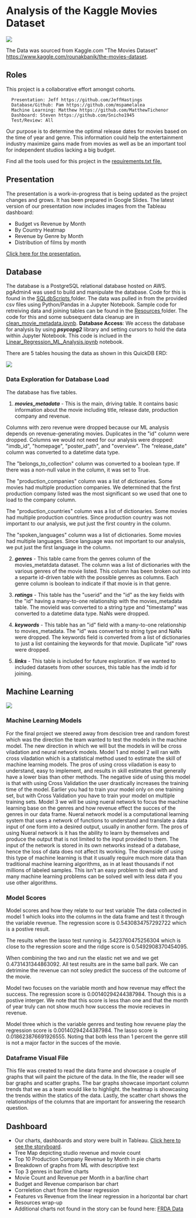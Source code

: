 # Analysis of the Kaggle Movies Dataset 
![](Images/wordCloud.png)

The Data was sourced from Kaggle.com "The Movies Dataset" https://www.kaggle.com/rounakbanik/the-movies-dataset.

## Roles
This project is a collaborative effort amongst cohorts.

      Presentation: Jeff https://github.com/JeffHastings
      Database/Github: Pam https://github.com/mspamelalea
      Machine Learning: Matthew https://github.com/MatthewTichenor
      Dashboard: Steven https://github.com/Snicho1945
      Test/Review: All

Our purpose is to determine the optimal release dates for movies based on the time of year and genre.
This information could help the entertainment industry maximize gains made from movies as well as be an important tool for independent studios lacking a big budget.

Find all the tools used for this project in the [requirements.txt file.](https://github.com/Snicho1945/Final_Project/blob/main/requirements.txt)

##  **Presentation** 
The presentation is a work-in-progress that is being updated as the project changes and grows. It has been prepared in Google Slides. The latest version of our presentation now includes images from the Tableau dashboard:
- Budget vs Revenue by Month
- By Country Heatmap
- Revenue by Genre by Month
- Distribution of films by month

[Click here for the presentation.](https://docs.google.com/presentation/d/1Hq-Y0TJ5y4ZmTBVe_Reaw9OvmiGiBZfVirvh4pVBBxY/edit?usp=sharing)

## **Database**
The database is a PostgreSQL relational database hosted on AWS. pgAdmin4 was used to build and manipulate the database. Code for this is found in the [SQLdbScripts ](https://github.com/Snicho1945/Final_Project/tree/main/SQLdbScripts)folder. The data was pulled in from the provided csv files using Python/Pandas in a Jupyter Notebook. Sample code for retreiving data and joining tables can be found in the [Resources ](https://github.com/Snicho1945/Final_Project/tree/main/Resources)folder. The code for this and some subsequent data cleanup are in [clean_movie_metadata.ipynb](https://github.com/Snicho1945/Final_Project/blob/main/clean_movie_metadata.ipynb). 
__Database Access__: We access the database for analysis by using ___psycopg2___ library and setting cursors to hold the data within Jupyter Notebook.  This code is inclued in the [Linear_Regression_ML_Analysis.ipynb](https://github.com/Snicho1945/Final_Project/blob/main/Linear_Regression_ML_Analysis.ipynb) notebook.
 
 There are 5 tables housing the data as shown in this QuickDB ERD:

![](Images/MoviesERD_5.PNG)

### Data Exploration for Database Load
The database has five tables.
1. ___movies_metadata___ - This is the main, driving table.  It contains basic information about the movie including title, release date, production company and revenue. 

Columns with zero revenue were dropped because our ML analysis depends on revenue-generating movies. Duplicates in the "id" column were dropped. Columns we would not need for our analysis were dropped: "imdb_id", "homepage", "poster_path", and "overview". The "release_date" column was converted to a datetime data type.

The "belongs_to_collection" column was converted to a boolean type. If there was a non-null value in the column, it was set to True.

The "production_companies" column was a list of dictionaries. Some movies had multiple production companies.  We determined that the first production company listed was the most significant so we used that one to load to the company column.

The "production_countries" column was a list of dictionaries.  Some movies had multiple production countries.  Since production country was not important to our analysis, we put just the first country in the column.

The "spoken_languages" column was a list of dictionaries.  Some movies had multiple languages.  Since language was not important to our analysis, we put just the first language in the column.

2. ___genres___ - This table came from the genres column of the movies_metatdata dataset.  The column was a list of dictionaries with the various genres of the movie listed.  This column has been broken out into a separte id-driven table with the possible genres as columns.  Each genre column is boolean to indicate if that movie is in that genre.

3. ___ratings___ - This table has the "userid" and the "id" as the key fields with the "id" having a many-to-one relationship with the movies_metadata table.  The movieId was converted to a string type and "timestamp" was converted to a datetime data type. NaNs were dropped.

4. ___keywords___ - This table has an "id" field with a many-to-one relationship to movies_metadata.  The "id" was converted to string type and NaNs were dropped.  The keywords field is converted from a list of dictionaries to just a list containing the keywords for that movie.  Duplicate "id" rows were dropped.

 5. ___links___ -  This table is included for future exploration.  If we wanted to included datasets from other sources, this table has the imdb id for joining.



## **Machine Learning** 

![](Images/companyCorrelation.PNG)

### Machine Learning Models
For the final project we steered away from descision tree and random forest which was the direction the team wanted to test the models in the machine model. The new direction in which we will but the models in will be cross viladation and neural network models. Model 1 and model 2 will ran with cross viladation which is a statistical method used to estimate the skill of machine learning models. The pros of using cross viladation is easy to understand, easy to implement, and results in skill estimates that generally have a lower bias than other methods. The negative side of using this model is that with using Cross Validation the user drastically increases the training time of the model. Earlier you had to train your model only on one training set, but with Cross Validation you have to train your model on multiple training sets. Model 3 we will be using nueral network to focus the machine learning base on the genres and how revenue effect the succes of the genres in our data frame. Nueral network model is a computational learning system that uses a network of functions to understand and translate a data input of one form into a desired output, usually in another form. The pros of using Nueral network is it has the ability to learn by themselves and produce the output that is not limited to the input provided to them. The input of the network is stored in its own networks instead of a database, hence the loss of data does not affect its working. The downside of using this type of machine learning is that it usually require much more data than traditional machine learning algorithms, as in at least thousands if not millions of labeled samples. This isn't an easy problem to deal with and many machine learning problems can be solved well with less data if you use other algorithms.

### Model Scores
Model scores and how they relate to our test variable
The data collected in model 1 which looks into the columns in the data frame and test it through the variable revenue. The regression score is 0.5430834757292722 which is a postive result. 

The results when the lasso test running is .5423760475256304 which is close to the regression score and the ridge score is 0.5492908370454095. 

When combining the two and run the elastic net we and we get 0.4731431344863092. All test results are in the same ball park. We can detrimine the revenue can not soley predict the success of the outcome of the movie.

Model two focuses on the variable month and how revenue may effect the success. The regression score is 0.00140294244387984. Though this is a postive interger. We note that this score is less than one and that the month of year truly can not show much how success the movie recieves in revenue.

Model three which is the variable genres and testing how revuene play the regression score is 0.00140294244387984. The lasso score is 0.018623876691926555. Noting that both less than 1 percent the genre still is not a major factor in the succes of the movie.

### Dataframe Visual File

This file was created to read the data frame and showcase a couple of graphs that will paint the picture of the data. In the file, the reader will see bar graphs and scatter graphs. The bar graphs showcase important column trends that we as a team would like to highlight. the heatmap is showcasing the trends within the statics of the data. Lastly, the scatter chart shows the relationships of the columns that are important for answering the research question.


 ## **Dashboard** 
- Our charts, dashboards and story were built in Tableau. [Click here to see the storyboard](https://public.tableau.com/profile/pam.hamrick#!/vizhome/FilmReleaseDateAnalysis/FilmReleaseDateAnalysis?publish=yes). 
- Tree Map depicting studio revenue and movie count
- Top 10 Production Company Revenue by Month in pie charts
- Breakdown of graphs from ML with descriptive text
- Top 3 genres in bar/line charts
- Movie Count and Revenue per Month in a bar/line chart
- Budget and Revenue comparison bar chart
- Correletion chart from the linear regression
- Features vs Revenue from the linear regression in a horizontal bar chart
- Resources wrap-up
- Additional charts not found in the story can be found here:
[FRDA Data](https://public.tableau.com/profile/steven.nichols#!/vizhome/FRDAAllData/Action)




